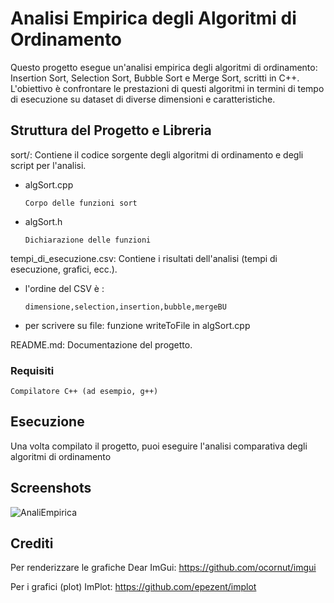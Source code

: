 # Analisi Empirica degli Algoritmi di Ordinamento

Questo progetto esegue un'analisi empirica degli algoritmi di ordinamento: Insertion Sort, Selection Sort, Bubble Sort e Merge Sort, scritti in C++. 
L'obiettivo è confrontare le prestazioni di questi algoritmi in termini di tempo di esecuzione su dataset di diverse dimensioni e caratteristiche.

  ## Struttura del Progetto e Libreria
sort/: Contiene il codice sorgente degli algoritmi di ordinamento e degli script per l'analisi.

* algSort.cpp 
  ```
  Corpo delle funzioni sort
  ```
* algSort.h
  ```
  Dichiarazione delle funzioni
  ```

tempi_di_esecuzione.csv: Contiene i risultati dell'analisi (tempi di esecuzione, grafici, ecc.).

* l'ordine del CSV è :
  ```
  dimensione,selection,insertion,bubble,mergeBU
  ```
* per scrivere su file: funzione writeToFile in algSort.cpp


README.md: Documentazione del progetto.

### Requisiti

```
Compilatore C++ (ad esempio, g++)
```


## Esecuzione

Una volta compilato il progetto, puoi eseguire l'analisi comparativa degli algoritmi di ordinamento

## Screenshots
<img src="https://i.imgur.com/DG706Hc.png" alt="AnaliEmpirica">

## Crediti

Per renderizzare le grafiche Dear ImGui: https://github.com/ocornut/imgui

Per i grafici (plot) ImPlot: https://github.com/epezent/implot
